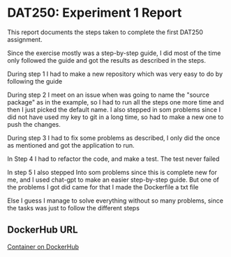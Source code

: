 # DAT250: Experiment 1 Report

This report documents the steps taken to complete the first DAT250 assignment.

Since the exercise mostly was a step-by-step guide, I did most of the time only followed the guide and got the results as described in the steps.

During step 1 I had to make a new repository which was very easy to do by following the guide

During step 2 I meet on an issue when was going to name the "source package" as in the example, so I had to run all the steps one more time and then I just picked the default name.
I also stepped in som problems since I did not have used my key to git in a long time, so had to make a new one to push the changes.

During step 3 I had to fix some problems as described, I only did the once as mentioned and got the application to run.

In Step 4 I had to refactor the code, and make a test. The test never failed

In step 5 I also stepped Into som problems since this is complete new for me, and I used chat-gpt to make an easier step-by-step guide. But one of the problems I got did came for that I made the Dockerfile a txt file

Else I guess I manage to solve everything without so many problems, since the tasks was just to follow the different steps

## DockerHub URL
[Container on DockerHub](https://hub.docker.com/r/andrenormann/dat250)